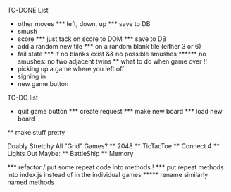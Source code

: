 TO-DONE List
* other moves
*** left, down, up
*** save to DB
* smush
* score
*** just tack on score to DOM
*** save to DB
* add a random new tile
*** on a random blank tile (either 3 or 6)
* fail state
*** if no blanks exist && no possible smushes
****** no smushes: no two adjacent twins
** what to do when game over !!
* picking up a game where you left off
* signing in
* new game button


TO-DO list
* quit game button
*** create request
*** make new board
*** load new board

** make stuff pretty


Doably Stretchy
All "Grid" Games?
** 2048
** TicTacToe
** Connect 4
** Lights Out
Maybe:
** BattleShip
** Memory


*** refactor / put some repeat code into methods !
*** put repeat methods into index.js instead of in the individual games
***** rename similarly named methods
